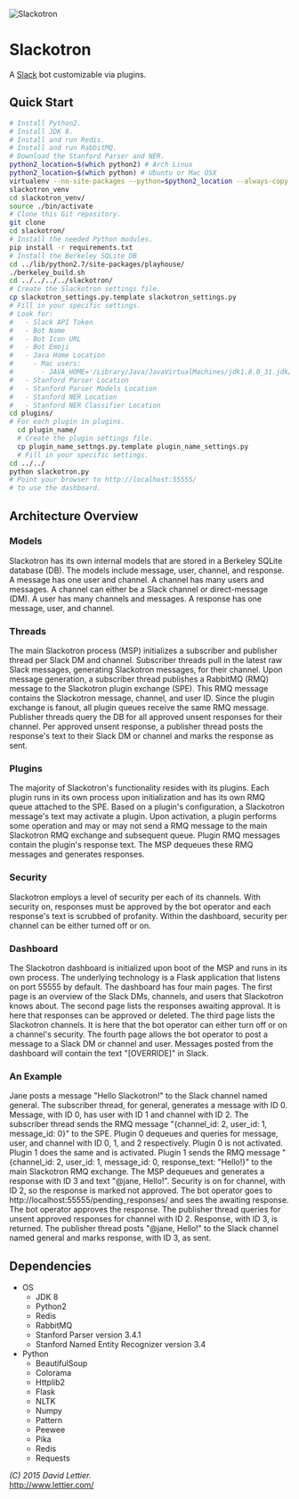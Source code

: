 ![Slackotron](http://i.imgur.com/uVWzEMJ.png)

# Slackotron

A [Slack](https://www.slack.com/) bot customizable via plugins.

## Quick Start

```bash
# Install Python2.
# Install JDK 8.
# Install and run Redis.
# Install and run RabbitMQ.
# Download the Stanford Parser and NER.
python2_location=$(which python2) # Arch Linux
python2_location=$(which python) # Ubuntu or Mac OSX
virtualenv --no-site-packages --python=$python2_location --always-copy \
slackotron_venv
cd slackotron_venv/
source ./bin/activate
# Clone this Git repository.
git clone
cd slackotron/
# Install the needed Python modules.
pip install -r requirements.txt
# Install the Berkeley SQLite DB
cd ../lib/python2.7/site-packages/playhouse/
./berkeley_build.sh
cd ../../../../slackotron/
# Create the Slackotron settings file.
cp slackotron_settings.py.template slackotron_settings.py
# Fill in your specific settings.
# Look for:
#   - Slack API Token
#   - Bot Name
#   - Bot Icon URL
#   - Bot Emoji
#   - Java Home Location
#     - Mac users:
#       - JAVA_HOME='/Library/Java/JavaVirtualMachines/jdk1.8.0_31.jdk/Contents/Home/bin/'
#   - Stanford Parser Location
#   - Stanford Parser Models Location
#   - Stanford NER Location
#   - Stanford NER Classifier Location
cd plugins/
# For each plugin in plugins.
  cd plugin_name/
  # Create the plugin settings file.
  cp plugin_name_settngs.py.template plugin_name_settings.py
  # Fill in your specific settings.
cd ../../
python slackotron.py
# Point your browser to http://localhost:55555/
# to use the dashboard.
```

## Architecture Overview

### Models

Slackotron has its own internal models that are stored in a
 Berkeley SQLite database (DB).
The models include message, user, channel, and response.
A message has one user and channel.
A channel has many users and messages.
A channel can either be a Slack channel or direct-message (DM).
A user has many channels and messages.
A response has one message, user, and channel.

### Threads

The main Slackotron process (MSP) initializes a subscriber and
 publisher thread per Slack DM and channel.
Subscriber threads pull in the latest raw Slack messages, generating Slackotron messages,
 for their channel.
Upon message generation, a subscriber thread publishes a RabbitMQ (RMQ)
 message to the Slackotron plugin exchange (SPE).
This RMQ message contains the Slackotron message, channel, and user ID.
Since the plugin exchange is fanout, all plugin queues receive the same RMQ message.
Publisher threads query the DB for all approved unsent responses for their channel.
Per approved unsent response, a publisher thread posts the response's text
 to their Slack DM or channel and marks the response as sent.

### Plugins

The majority of Slackotron's functionality resides with its plugins.
Each plugin runs in its own process upon initialization and
 has its own RMQ queue attached to the SPE.
Based on a plugin's configuration, a Slackotron message's text may activate a plugin.
Upon activation, a plugin performs some operation and may or may not send a RMQ message
 to the main Slackotron RMQ exchange and subsequent queue.
Plugin RMQ messages contain the plugin's response text.
The MSP dequeues these RMQ messages and generates responses.

### Security

Slackotron employs a level of security per each of its channels.
With security on, responses must be approved by the bot operator
 and each response's text is scrubbed of profanity.
Within the dashboard, security per channel can be either turned off or on.

### Dashboard

The Slackotron dashboard is initialized upon boot of the MSP and
 runs in its own process.
The underlying technology is a Flask application that listens on port 55555
 by default.
The dashboard has four main pages.
The first page is an overview of the Slack DMs, channels, and users
 that Slackotron knows about.
The second page lists the responses awaiting approval.
It is here that responses can be approved or deleted.
The third page lists the Slackotron channels.
It is here that the bot operator can either turn off or on a
 channel's security.
The fourth page allows the bot operator to post a message to a Slack
 DM or channel and user.
Messages posted from the dashboard will contain the text "[OVERRIDE]"
 in Slack.

### An Example

Jane posts a message "Hello Slackotron!" to the Slack channel named general.
The subscriber thread, for general, generates a message with ID 0.
Message, with ID 0, has user with ID 1 and channel with ID 2.
The subscriber thread sends the RMQ message
 "{channel_id: 2, user_id: 1, message_id: 0}" to the SPE.
Plugin 0 dequeues and queries for message, user, and channel with ID 0,
 1, and 2 respectively.
Plugin 0 is not activated.
Plugin 1 does the same and is activated.
Plugin 1 sends the RMQ message
 "{channel_id: 2, user_id: 1, message_id: 0, response_text: "Hello!}" to
 the main Slackotron RMQ exchange.
The MSP dequeues and generates a response with ID 3 and text "@jane, Hello!".
Security is on for channel, with ID 2, so the response is marked not approved.
The bot operator goes to http://localhost:55555/pending_responses/ and sees
 the awaiting response.
The bot operator approves the response.
The publisher thread queries for unsent approved responses for channel with ID 2.
Response, with ID 3, is returned.
The publisher thread posts "@jane, Hello!" to the Slack channel named general
 and marks response, with ID 3, as sent.

## Dependencies

* OS
    * JDK 8
    * Python2
    * Redis
    * RabbitMQ
    * Stanford Parser version 3.4.1
    * Stanford Named Entity Recognizer version 3.4
* Python
    * BeautifulSoup
    * Colorama
    * Httplib2
    * Flask
    * NLTK
    * Numpy
    * Pattern
    * Peewee
    * Pika
    * Redis
    * Requests

_(C) 2015 David Lettier._  
http://www.lettier.com/
